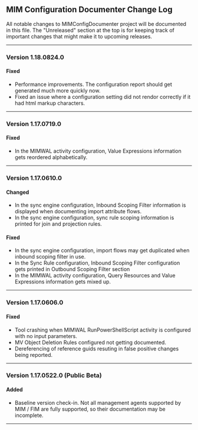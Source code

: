 ## MIM Configuration Documenter Change Log

All notable changes to MIMConfigDocumenter project will be documented in this file. The "Unreleased" section at the top is for keeping track of important changes that might make it to upcoming releases.

------------

### Version 1.18.0824.0

#### Fixed

* Performance improvements. The configuration report should get generated much more quickly now.
* Fixed an issue where a configuration setting did not rendor correctly if it had html markup characters.

------------

### Version 1.17.0719.0

#### Fixed

* In the MIMWAL activity configuration, Value Expressions information gets reordered alphabetically.

------------

### Version 1.17.0610.0

#### Changed

* In the sync engine configuration, Inbound Scoping Filter information is displayed when documenting import attribute flows.
* In the sync engine configuration, sync rule scoping information is printed for join and projection rules.

#### Fixed

* In the sync engine configuration, import flows may get duplicated when inbound scoping filter in use.
* In the Sync Rule configuration, Inbound Scoping Filter configuration gets printed in Outbound Scoping Filter section
* In the MIMWAL activity configuration, Query Resources and Value Expressions information gets mixed up.

------------

### Version 1.17.0606.0

#### Fixed

* Tool crashing when MIMWAL RunPowerShellScript activity is configured with no input parameters.
* MV Object Deletion Rules configured not getting documented.
* Dereferencing of reference guids resuting in false positive changes being reported.

------------

### Version 1.17.0522.0 (Public Beta)

#### Added

* Baseline version check-in. Not all management agents supported by MIM / FIM are fully supported, so their documentation may be incomplete.

------------
